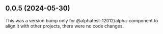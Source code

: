 ## 0.0.5 (2024-05-30)

This was a version bump only for @alphatest-12012/alpha-component to align it with other projects, there were no code changes.
